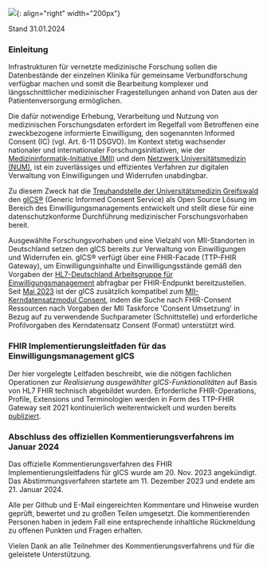 ![](https://www.ths-greifswald.de/wp-content/uploads/2019/01/Design-Logo-THS-deutsch-271-padding.png){: align="right" width="200px"}

Stand 31.01.2024

### Einleitung

Infrastrukturen für vernetzte medizinische Forschung sollen die Datenbestände der einzelnen Klinika für gemeinsame Verbundforschung verfügbar machen und somit die Bearbeitung komplexer und längsschnittlicher medizinischer Fragestellungen anhand von Daten aus der Patientenversorgung ermöglichen.

Die dafür notwendige Erhebung, Verarbeitung und Nutzung von medizinischen Forschungsdaten erfordert im Regelfall vom Betroffenen eine zweckbezogene informierte Einwilligung, den sogenannten Informed Consent (IC) (vgl. Art. 6-11 DSGVO). Im Kontext stetig wachsender nationaler und internationaler Forschungsinitiativen, wie der [Medizininformatik-Initiative (MII)](https://www.medizininformatik-initiative.de/) und dem [Netzwerk Universitätsmedizin (NUM)](https://www.netzwerk-universitaetsmedizin.de/), ist ein zuverlässiges und effizientes Verfahren zur digitalen Verwaltung von Einwilligungen und Widerrufen unabdingbar.

Zu diesem Zweck hat die [Treuhandstelle der Universitätsmedizin Greifswald](https://www.ths-greifswald.de) den [gICS®](https://www.ths-greifswald.de/gics) (Generic Informed Consent Service) als Open Source Lösung im Bereich des Einwilligungsmanagements entwickelt und stellt diese für eine datenschutzkonforme Durchführung medizinischer Forschungsvorhaben bereit.

Ausgewählte Forschungsvorhaben und eine Vielzahl von MII-Standorten in Deutschland setzen den gICS bereits zur Verwaltung von Einwilligungen und Widerrufen ein. gICS® verfügt über eine FHIR-Facade (TTP-FHIR Gateway), um Einwilligungsinhalte und Einwilligungsstände gemäß den Vorgaben der [HL7-Deutschland Arbeitsgruppe für Einwilligungsmanagement](https://ig.fhir.de/einwilligungsmanagement/stable/) abfragbar per FHIR-Endpunkt bereitzustellen. Seit [Mai 2023](https://www.ths-greifswald.de/gics/releasenotes) ist der gICS zusätzlich kompatibel zum [MII-Kerndatensatzmodul Consent](https://www.medizininformatik-initiative.de/Kerndatensatz/Modul_Consent/IGMIIKDSModulConsent.html), indem die Suche nach FHIR-Consent Ressourcen nach Vorgaben der MII Taskforce 'Consent Umsetzung' in Bezug auf zu verwendende Suchparameter (Schnittstelle) und erforderliche Profilvorgaben des Kerndatensatz Consent (Format) unterstützt wird.  

### FHIR Implementierungsleitfaden für das Einwilligungsmanagement gICS
Der hier vorgelegte Leitfaden beschreibt, wie die nötigen fachlichen Operationen zur *Realisierung ausgewählter gICS-Funktionalitäten* auf Basis von HL7 FHIR technisch abgebildet wurden. Erforderliche FHIR-Operations, Profile, Extensions und Terminologien werden in Form des TTP-FHIR Gateway seit 2021 kontinuierlich weiterentwickelt und wurden bereits [publiziert](https://doi.org/10.21203/rs.3.rs-1053445/v1).

### Abschluss des offiziellen Kommentierungsverfahrens im Januar 2024

Das offizielle Kommentierungsverfahren des FHIR Implementierungsleitfadens für gICS wurde am 20. Nov. 2023 angekündigt.
Das Abstimmungsverfahren startete am 11. Dezember 2023 und endete am 21. Januar 2024.

Alle per Github und E-Mail eingereichten Kommentare und Hinweise wurden geprüft, bewertet und zu großen Teilen umgesetzt.
Die kommentierenden Personen haben in jedem Fall eine entsprechende inhaltliche Rückmeldung zu offenen Punkten und Fragen erhalten.

Vielen Dank an alle Teilnehmer des Kommentierungsverfahrens und für die geleistete Unterstützung.